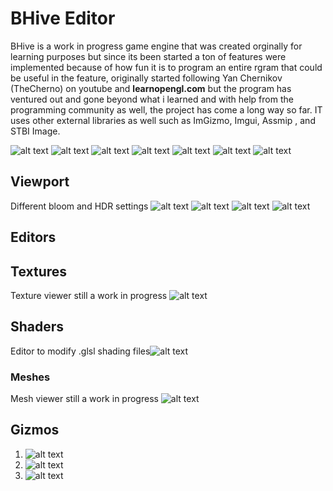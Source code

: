 # BHive Editor
BHive is a work in progress game engine that was created orginally for learning purposes but since its been started a ton of features were implemented because of how fun it is to program an entire rgram that could be useful in the feature, originally started following Yan Chernikov (TheCherno) on youtube and **learnopengl.com** but the program has ventured out and gone beyond what i learned and with help from the programming community as well, the project has come a long way so far. IT uses other external libraries as well such as ImGizmo, Imgui, Assmip , and STBI Image.

![alt text](https://github.com/Darius000/BHive/blob/develop/Previews/Screenshot_3.png?raw=true)
![alt text](https://github.com/Darius000/BHive/blob/develop/Previews/Screenshot_4.png?raw=true)
![alt text](https://github.com/Darius000/BHive/blob/develop/Previews/Screenshot_1.png?raw=true)
![alt text](https://github.com/Darius000/BHive/blob/develop/Previews/Screenshot_2.png?raw=true)
![alt text](https://github.com/Darius000/BHive/blob/develop/Previews/Screenshot_5.png?raw=true)
![alt text](https://github.com/Darius000/BHive/blob/develop/Previews/Screenshot_6.png?raw=true)
![alt text](https://github.com/Darius000/BHive/blob/develop/Previews/Screenshot_7.png?raw=true)

## Viewport
Different bloom and HDR settings
![alt text](https://github.com/Darius000/BHive/blob/develop/Previews/Screenshot_8.png?raw=true)
![alt text](https://github.com/Darius000/BHive/blob/develop/Previews/Screenshot_9.png?raw=true)
![alt text](https://github.com/Darius000/BHive/blob/develop/Previews/Screenshot_10.png?raw=true)
![alt text](https://github.com/Darius000/BHive/blob/develop/Previews/Screenshot_11.png?raw=true)

## Editors
## Textures
Texture viewer still a work in progress ![alt text](https://github.com/Darius000/BHive/blob/develop/Previews/Screenshot_12.png?raw=true)
## Shaders
Editor to modify .glsl shading files![alt text](https://github.com/Darius000/BHive/blob/develop/Previews/Screenshot_13.png?raw=true)
### Meshes
Mesh viewer still a work in progress ![alt text](https://github.com/Darius000/BHive/blob/develop/Previews/Screenshot_14.png?raw=true)

## Gizmos
1. ![alt text](https://github.com/Darius000/BHive/blob/develop/Previews/Screenshot_15.png?raw=true)
2. ![alt text](https://github.com/Darius000/BHive/blob/develop/Previews/Screenshot_16.png?raw=true)
3. ![alt text](https://github.com/Darius000/BHive/blob/develop/Previews/Screenshot_17.png?raw=true)

